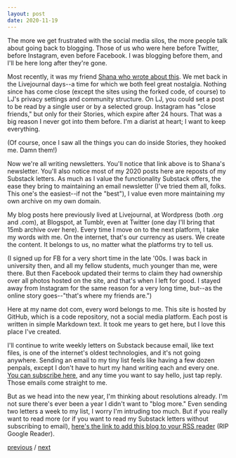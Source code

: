 ```yaml
---
layout: post
date: 2020-11-19
---
```


The more we get frustrated with the social media silos, the more people talk about going back to blogging. Those of us who were here before Twitter, before Instagram, even before Facebook. I was blogging before them, and I'll be here long after they're gone. 

Most recently, it was my friend [Shana who wrote about this](https://shana.substack.com/p/back-to-blogging). We met back in the Livejournal days--a time for which we both feel great nostalgia. Nothing since has come close (except the sites using the forked code, of course) to LJ's privacy settings and community structure. On LJ, you could set a post to be read by a single user or by a selected group. Instagram has "close friends," but only for their Stories, which expire after 24 hours. That was a big reason I never got into them before. I'm a diarist at heart; I want to keep everything.

(Of course, once I saw all the things you can do inside Stories, they hooked me. Damn them!)

Now we're all writing newsletters. You'll notice that link above is to Shana's newsletter. You'll also notice most of my 2020 posts here are reposts of my Substack letters. As much as I value the functionality Substack offers, the ease they bring to maintaining an email newsletter (I've tried them all, folks. This one's the easiest--if not the "best"), I value even more maintaining my own archive on my own domain. 

My blog posts here previously lived at Livejournal, at Wordpress (both .org and .com), at Blogspot, at Tumblr, even at Twitter (one day I'll bring that 15mb archive over here). Every time I move on to the next platform, I take my words with me. On the internet, that's our currency as users. We create the content. It belongs to us, no matter what the platforms try to tell us.

(I signed up for FB for a very short time in the late '00s. I was back in university then, and all my fellow students, much younger than me, were there. But then Facebook updated their terms to claim they had ownership over all photos hosted on the site, and that's when I left for good. I stayed away from Instagram for the same reason for a very long time, but--as the online story goes--"that's where my friends are.")

Here at my name dot com, every word belongs to me. This site is hosted by GitHub, which is a code repository, not a social media platform. Each post is written in simple Markdown text. It took me years to get here, but I love this place I've created. 

I'll continue to write weekly letters on Substack because email, like text files, is one of the internet's oldest technologies, and it's not going anywhere. Sending an email to my tiny list feels like having a few dozen penpals, except I don't have to hurt my hand writing each and every one. [You can subscribe here](https://jessdriscoll.substack.com), and any time you want to say hello, just tap reply. Those emails come straight to me.

But as we head into the new year, I'm thinking about resolutions already. I'm not sure there's ever been a year I didn't want to "blog more." Even sending two letters a week to my list, I worry I'm intruding too much. But if you really want to read more (or if you want to read my Substack letters without subscribing to email), [here's the link to add this blog to your RSS reader](http://jessdriscoll.com/blog/atom.xml) (RIP Google Reader). 

<a href="{{page.previous.url}}">previous</a> / <a href="{{page.next.url}}">next</a>

